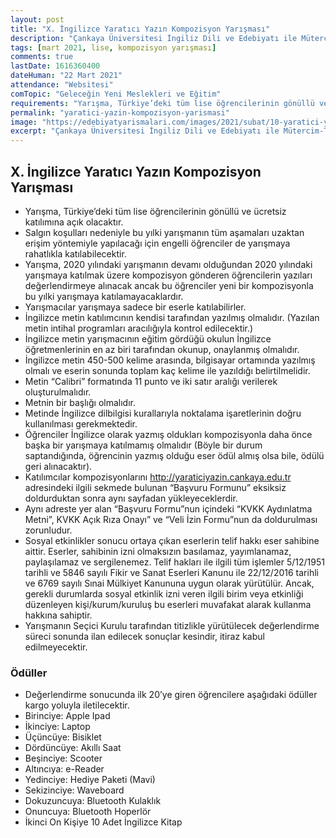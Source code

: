 ```yaml
---
layout: post
title: "X. İngilizce Yaratıcı Yazın Kompozisyon Yarışması"
description: "Çankaya Üniversitesi İngiliz Dili ve Edebiyatı ile Mütercim-Tercümanlık Bölümleri tarafından ve Yabancı Diller Anabilim Dalı’nın desteğiyle 28.05.2021 tarihinde X. İngilizce Yaratıcı Yazın Yarışması düzenlenecektir."
tags: [mart 2021, lise, kompozisyon yarışması]
comments: true
lastDate: 1616360400 
dateHuman: "22 Mart 2021"
attendance: "Websitesi"
comTopic: "Geleceğin Yeni Meslekleri ve Eğitim"
requirements: "Yarışma, Türkiye’deki tüm lise öğrencilerinin gönüllü ve ücretsiz katılımına açık olacaktır."
permalink: "yaratici-yazin-kompozisyon-yarismasi"
image: "https://edebiyatyarismalari.com/images/2021/subat/10-yaratici-yazin-kompozisyon-yarismasi.jpg"
excerpt: "Çankaya Üniversitesi İngiliz Dili ve Edebiyatı ile Mütercim-Tercümanlık Bölümleri tarafından ve Yabancı Diller Anabilim Dalı’nın desteğiyle 28.05.2021 tarihinde X. İngilizce Yaratıcı Yazın Yarışması düzenlenecektir."
---
```


## X. İngilizce Yaratıcı Yazın Kompozisyon Yarışması
- Yarışma, Türkiye’deki tüm lise öğrencilerinin gönüllü ve ücretsiz katılımına açık olacaktır.
- Salgın koşulları nedeniyle bu yılki yarışmanın tüm aşamaları uzaktan erişim yöntemiyle yapılacağı için engelli öğrenciler de yarışmaya rahatlıkla katılabilecektir.
- Yarışma, 2020 yılındaki yarışmanın devamı olduğundan 2020 yılındaki yarışmaya katılmak üzere kompozisyon gönderen öğrencilerin yazıları değerlendirmeye alınacak ancak bu öğrenciler yeni bir kompozisyonla bu yılki yarışmaya katılamayacaklardır.
- Yarışmacılar yarışmaya sadece bir eserle katılabilirler.
- İngilizce metin katılımcının kendisi tarafından yazılmış olmalıdır. (Yazılan metin intihal programları aracılığıyla kontrol edilecektir.)
- İngilizce metin yarışmacının eğitim gördüğü okulun İngilizce öğretmenlerinin en az biri tarafından okunup, onaylanmış olmalıdır.
- İngilizce metin 450-500 kelime arasında, bilgisayar ortamında yazılmış olmalı ve eserin sonunda toplam kaç kelime ile yazıldığı belirtilmelidir.
- Metin “Calibri” formatında 11 punto ve iki satır aralığı verilerek oluşturulmalıdır.
- Metnin bir başlığı olmalıdır.
- Metinde İngilizce dilbilgisi kurallarıyla noktalama işaretlerinin doğru kullanılması gerekmektedir.
- Öğrenciler İngilizce olarak yazmış oldukları kompozisyonla daha önce başka bir yarışmaya katılmamış olmalıdır (Böyle bir durum saptandığında, öğrencinin yazmış olduğu eser ödül almış olsa bile, ödülü geri alınacaktır).
- Katılımcılar kompozisyonlarını http://yaraticiyazin.cankaya.edu.tr adresindeki ilgili sekmede bulunan “Başvuru Formunu” eksiksiz doldurduktan sonra aynı sayfadan yükleyeceklerdir.
- Aynı adreste yer alan “Başvuru Formu”nun içindeki “KVKK Aydınlatma Metni”, KVKK Açık Rıza Onayı” ve “Veli İzin Formu”nun da doldurulması zorunludur.
- Sosyal etkinlikler sonucu ortaya çıkan eserlerin telif hakkı eser sahibine aittir. Eserler, sahibinin izni olmaksızın basılamaz, yayımlanamaz, paylaşılamaz ve sergilenemez. Telif hakları ile ilgili tüm işlemler 5/12/1951 tarihli ve 5846 sayılı Fikir ve Sanat Eserleri Kanunu ile 22/12/2016 tarihli ve 6769 sayılı Sınai Mülkiyet Kanununa uygun olarak yürütülür. Ancak, gerekli durumlarda sosyal etkinlik izni veren ilgili birim veya etkinliği düzenleyen kişi/kurum/kuruluş bu eserleri muvafakat alarak kullanma hakkına sahiptir.
- Yarışmanın Seçici Kurulu tarafından titizlikle yürütülecek değerlendirme süreci sonunda ilan edilecek sonuçlar kesindir, itiraz kabul edilmeyecektir.

### Ödüller
- Değerlendirme sonucunda ilk 20’ye giren öğrencilere aşağıdaki ödüller kargo yoluyla iletilecektir.
- Birinciye: Apple Ipad
- İkinciye: Laptop
- Üçüncüye: Bisiklet
- Dördüncüye: Akıllı Saat
- Beşinciye: Scooter
- Altıncıya: e-Reader
- Yedinciye: Hediye Paketi (Mavi)
- Sekizinciye: Waveboard
- Dokuzuncuya: Bluetooth Kulaklık
- Onuncuya: Bluetooth Hoperlör
- İkinci On Kişiye 10 Adet İngilizce Kitap